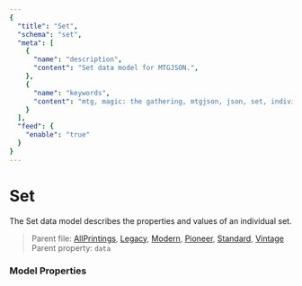 ```yaml
---
{
  "title": "Set",
  "schema": "set",
  "meta": [
    {
      "name": "description",
      "content": "Set data model for MTGJSON.",
    },
    {
      "name": "keywords",
      "content": "mtg, magic: the gathering, mtgjson, json, set, individual",
    }
  ],
  "feed": {
    "enable": "true"
  }
}
---
```


# Set

The Set data model describes the properties and values of an individual set.

> Parent file: <span class="code-wrap">[AllPrintings](../../api/v5/AllPrintings.json.zip), [Legacy](../../api/v5/Legacy.json.zip), [Modern](../../api/v5/Modern.json.zip), [Pioneer](../../api/v5/Pioneer.json.zip), [Standard](../../api/v5/Standard.json.zip), [Vintage](../../api/v5/Vintage.json.zip)</span>  
> Parent property: `data`

### Model Properties

<Documentation/>
